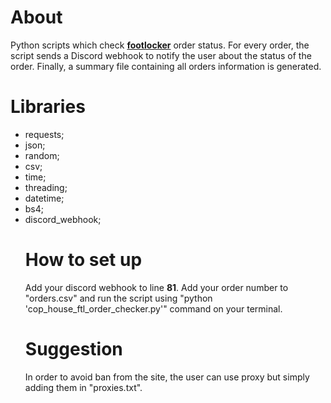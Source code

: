# About

Python scripts which check <a href="https://www.footlocker.it/"><b>footlocker</b></a> order status. For every order, the script sends a Discord webhook to notify the user about the status of the order. Finally, a summary file containing all orders information is generated.

# Libraries

<ul>
    <li>requests;</li> 
    <li>json;</li>
    <li>random;</li> 
    <li>csv;</li> 
    <li>time;</li> 
    <li>threading;</li>
    <li>datetime;</li>
    <li>bs4;</li> 
    <li>discord_webhook;</li>

# How to set up

Add your discord webhook to line <b>81</b>. Add your order number to "orders.csv" and run the script using "python 'cop_house_ftl_order_checker.py'" command on your terminal.

# Suggestion

In order to avoid ban from the site, the user can use proxy but simply adding them in "proxies.txt".